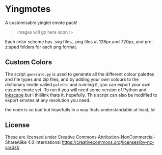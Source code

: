 # Yingmotes
A customisable yinglet emote pack!
> images will go here soon :>

Each color scheme has .svg files, .png files at 128px and 720px, and pre-zipped folders for each png format.

## Custom Colors
The script `generate.py` is used to generate all the different colour palettes and file types and zip files, and by adding your own colours to the dictionary inside called `palette` and running it, you can export your own custom emote set. To run it you will need some version of Python and [Inkscape](https://inkscape.org/) but i thiiiiink thats it. hopefully. This script can also be modified to export emotes at any resolution you need.

the code is so bad but hopefully in a way thats understandable at least, lol

## License
These are licensed under Creative Commons Attribution-NonCommercial-ShareAlike 4.0 International https://creativecommons.org/licenses/by-nc-sa/4.0/
